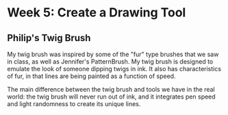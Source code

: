 # Week 5: Create a Drawing Tool

## Philip's Twig Brush

My twig brush was inspired by some of the "fur" type brushes that we saw
in class, as well as Jennifer's PatternBrush. My twig brush is designed
to emulate the look of someone dipping twigs in ink. It also has
characteristics of fur, in that lines are being painted as a function of
speed.

The main difference between the twig brush and tools we have in the real
world: the twig brush will never run out of ink, and it integrates pen
speed and light randomness to create its unique lines.
